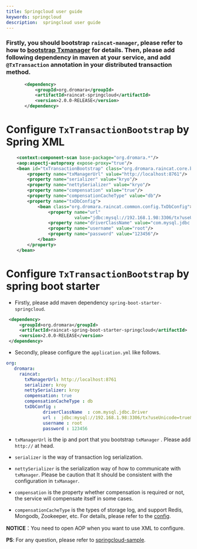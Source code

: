 ```yaml
---
title: Springcloud user guide
keywords: springcloud
description:  springcloud user guide
---
```


### Firstly, you should bootstrap `raincat-manager`, please refer to how to [bootstrap Txmanager](start-manager.md) for details. Then, please add following dependency in maven at your service, and add `@TxTransaction` annotation in your distributed transaction method.

```xml
       <dependency>
           <groupId>org.dromara</groupId>
           <artifactId>raincat-springcloud</artifactId>
           <version>2.0.0-RELEASE</version>
       </dependency>
```

# Configure `TxTransactionBootstrap` by Spring XML
```xml
    <context:component-scan base-package="org.dromara.*"/>
    <aop:aspectj-autoproxy expose-proxy="true"/>
    <bean id="txTransactionBootstrap" class="org.dromara.raincat.core.bootstrap.TxTransactionBootstrap">
        <property name="txManagerUrl" value="http://localhost:8761"/>
        <property name="serializer" value="kryo"/>
        <property name="nettySerializer" value="kryo"/>
        <property name="compensation" value="true"/>
        <property name="compensationCacheType" value="db"/>
        <property name="txDbConfig">
            <bean class="org.dromara.raincat.common.config.TxDbConfig">
                <property name="url"
                          value="jdbc:mysql://192.168.1.98:3306/tx?useUnicode=true&amp;characterEncoding=utf8"/>
                <property name="driverClassName" value="com.mysql.jdbc.Driver"/>
                <property name="username" value="root"/>
                <property name="password" value="123456"/>
            </bean>
        </property>
    </bean>
```

# Configure `TxTransactionBootstrap`  by spring boot starter

* Firstly, please add maven dependency `spring-boot-starter-springcloud`.
```xml
 <dependency>
     <groupId>org.dromara</groupId>
     <artifactId>raincat-spring-boot-starter-springcloud</artifactId>
     <version>2.0.0-RELEASE</version>
 </dependency>
```

* Secondly, please configure the `application.yml` like follows.

```yml
org:
   dromara:
     raincat:
       txManagerUrl: http://localhost:8761
       serializer: kroy
       nettySerializer: kroy
       compensation: true
       compensationCacheType : db
       txDbConfig :
              driverClassName  : com.mysql.jdbc.Driver
              url :  jdbc:mysql://192.168.1.98:3306/tx?useUnicode=true&amp;characterEncoding=utf8
              username : root
              password : 123456
```

* `txManagerUrl` is the ip and port that you bootstrap `txManager` . Please add `http://` at head.

* `serializer` is the way of transaction log serialization.

* `nettySerializer` is the serialization way of how to communicate with `txManager`. Please be caution that It should be consistent with the configuration in `txManager`.

* `compensation` is the property whether compensation is required or not, the service will compensate itself in some cases.

* `compensationCacheType` is the types of storage log, and support Redis, Mongodb, Zookeeper, etc. For details, please refer to the [config](config.md).

**NOTICE**：You need to open AOP when you want to use XML to configure.

**PS**: For any question, please refer to [springcloud-sample](https://github.com/yu199195/Raincat/tree/master/raincat-sample/raincat-springcloud-sample).

